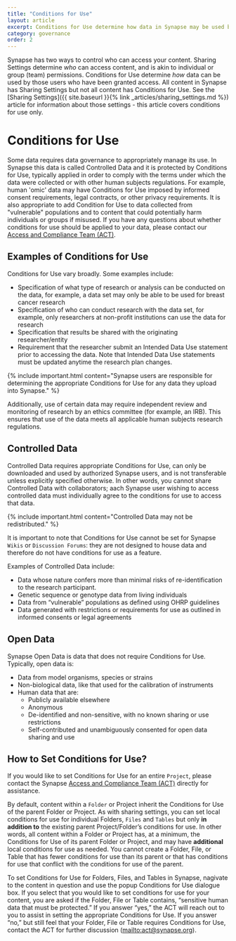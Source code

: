 ```yaml
---
title: "Conditions for Use"
layout: article
excerpt: Conditions for Use determine how data in Synapse may be used by those who have been granted access.
category: governance
order: 2
---
```


Synapse has two ways to control who can access your content. Sharing Settings determine _who_ can access content, and is akin to individual or group (team) permissions. Conditions for Use determine _how_ data can be used by those users who have been granted access. All content in Synapse has Sharing Settings but not all content has Conditions for Use. See the [Sharing Settings]({{ site.baseurl }}{% link _articles/sharing_settings.md %}) article for information about those settings - this article covers conditions for use only.

<a name="conditions-for-use"></a>

# Conditions for Use

Some data requires data governance to appropriately manage its use. In Synapse this data is called Controlled Data and it is protected by Conditions for Use, typically applied in order to comply with the terms under which the data were collected or with other human subjects regulations. For example, human 'omic' data may have Conditions for Use imposed by informed consent requirements, legal contracts, or other privacy requirements. It is also appropriate to add Condition for Use to data collected from "vulnerable" populations and to content that could potentially harm individuals or groups if misused. If you have any questions about whether conditions for use should be applied to your data, please contact our [Access and Compliance Team (ACT)](mailto:act@sagebase.org).

<a name="require-conditions-for-use"></a>

## Examples of Conditions for Use

Conditions for Use vary broadly. Some examples include:

* Specification of what type of research or analysis can be conducted on the data, for example, a data set may only be able to be used for breast cancer research
* Specification of who can conduct research with the data set, for example, only researchers at non-profit institutions can use the data for research
* Specification that results be shared with the originating researcher/entity
* Requirement that the researcher submit an Intended Data Use statement prior to accessing the data. Note that Intended Data Use statements must be updated anytime the research plan changes.

{% include important.html content="Synapse users are responsible for determining the appropriate Conditions for Use for any data they upload into Synapse." %}

Additionally, use of certain data may require independent review and monitoring of research by an ethics committee (for example, an IRB). This ensures that use of the data meets all applicable human subjects research regulations.

<a name="controlled-data"></a>

## Controlled Data

Controlled Data requires appropriate Conditions for Use, can only be downloaded and used by authorized Synapse users, and is not transferable unless explicitly specified otherwise. In other words, you cannot share Controlled Data with collaborators; aach Synapse user wishing to access controlled data must individually agree to the conditions for use to access that data.

{% include important.html content="Controlled Data may not be redistributed." %}

It is important to note that Conditions for Use cannot be set for Synapse `Wikis` or `Discussion Forums`: they are not designed to house data and therefore do not have conditions for use as a feature.

Examples of Controlled Data include:

* Data whose nature confers more than minimal risks of re-identification to the research participant.
* Genetic sequence or genotype data from living individuals
* Data from “vulnerable” populations as defined using OHRP guidelines
* Data generated with restrictions or requirements for use as outlined in informed consents or legal agreements

<a name="open-data"></a>

## Open Data

Synapse Open Data is data that does not require Conditions for Use. Typically, open data is:

* Data from model organisms, species or strains
* Non-biological data, like that used for the calibration of instruments
* Human data that are:
  * Publicly available elsewhere
  * Anonymous
  * De-identified and non-sensitive, with no known sharing or use restrictions
  * Self-contributed and unambiguously consented for open data sharing and use

<a name="how-to-set-conditions-for-use "></a>

## How to Set Conditions for Use?

If you would like to set Conditions for Use for an entire `Project`, please contact the Synapse [Access and Compliance Team (ACT)](mailto:act@sagebase.org) directly for assistance.

By default, content within a `Folder` or Project inherit the Conditions for Use of the parent Folder or Project. As with sharing settings, you can set local conditions for use for individual Folders, `Files` and `Tables` but only **in addition to** the existing parent Project/Folder’s conditions for use. In other words, all content within a Folder or Project has, at a minimum, the Conditions for Use of its parent Folder or Project, and may have **additional** local conditions for use as needed. You cannot create a Folder, File, or Table that has fewer conditions for use than its parent or that has conditions for use that conflict with the conditions for use of the parent.

To set Conditions for Use for Folders, Files, and Tables in Synapse, nagivate to the content in question and use the popup Conditions for Use dialogue box. If you select that you would like to set conditions for use for your content, you are asked if the Folder, File or Table contains, “sensitive human data that must be protected.” If you answer “yes,” the ACT will reach out to you to assist in setting the appropriate Conditions for Use. If you answer “no,” but still feel that your Folder, File or Table requires Conditions for Use, contact the ACT for further discussion (<mailto:act@synapse.org>).
